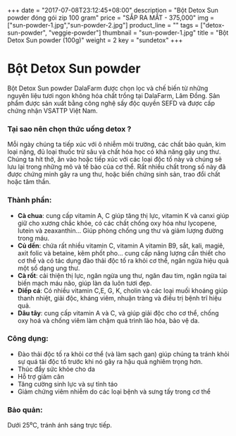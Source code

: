 +++
date = "2017-07-08T23:12:45+08:00"
description = "Bột Detox Sun powder đóng gói zip 100 gram"
price = "SẮP RA MẮT - 375,000"
img = ["sun-powder-1.jpg","sun-powder-2.jpg"]
product_line = ""
tags = ["detox-sun-powder", "veggie-powder"]
thumbnail = "sun-powder-1.jpg"
title = "Bột Detox Sun powder (100g)"
weight = 2
key = "sundetox"
+++

# Bột Detox Sun powder

Bột Detox Sun powder DalaFarm được chọn lọc và chế biến từ những nguyên liệu 
tươi ngon không hóa chất trồng tại DalaFarm, Lâm Đồng. Sản phẩm được 
sản xuất bằng công nghệ sấy độc quyền SEFD và được cấp chứng nhận 
VSATTP Việt Nam.


### Tại sao nên chọn thức uống detox ?
Mỗi ngày chúng ta tiếp xúc với ô nhiễm môi trường,  các chất bảo quản, kim loại nặng, đủ loại thuốc trừ sâu  và chất hóa học có khả năng gây ung thư.   Chúng ta hít thở, ăn vào hoặc tiếp xúc với các loại độc  tố này và chúng sẽ lưu lại trong những mô và tế bào  của cơ thể. Rất nhiều chất trong số này đã được chứng minh gây  ra ung thư, hoặc biến chứng sinh sản, trao đổi chất hoặc tâm thần. 

### Thành phần: 
* **Cà chua**: cung cấp vitamin A, C giúp tăng thị lực, vitamin K và canxi giúp giữ cho xương chắc khỏe, có các chất chống  oxy hóa như lycopene, lutein và zeaxanthin... Giúp phòng  chống ung thư và giảm lượng đường trong máu.
* **Củ dền**: chứa rất nhiều vitamin C, vitamin A vitamin B9,  sắt, kali, magiê, axit folic và betaine, kẽm phốt pho...  cung cấp năng lượng cần thiết cho cơ thể và có tác dụng  đào thải độc tố ra khỏi cơ thể, ngăn ngừa hiệu quả một  số dạng ung thư.
* **Cà rốt**: cải thiện thị lực, ngăn ngừa ung thư, ngăn đau tim, ngăn ngừa tai biến mạch máu não, giúp làn da luôn tươi đẹp.
* **Diếp cá**: Có nhiều vitamin C,E, G, K, cholin và các loại muối  khoáng giúp thanh nhiệt, giải độc, kháng viêm, nhuận tràng và điều trị bệnh trĩ hiệu quả.
* **Dâu tây**: cung cấp vitamin A và C, và giúp giải độc cho  cơ thể, chống oxy hoá và chống viêm làm chậm quá trình  lão hóa, bảo vệ da.

### Công dụng: 
* Đào thải độc tố ra khỏi cơ thể (và làm sạch gan) giúp chúng ta tránh khỏi sự quá tải độc tố trước khi nó  gây ra hậu quả nghiêm trọng hơn.
* Thúc đẩy sức khỏe cho da
* Hỗ trợ giảm cân
* Tăng cường sinh lực và sự tỉnh táo
* Giảm chứng viêm nhiễm do các loại bệnh và sưng tấy trong cơ thể

### Bảo quản: 
Dưới 25⁰C, tránh ánh sáng trực tiếp.


